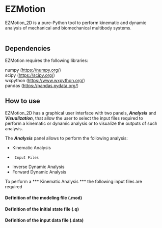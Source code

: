 # EZMotion
 
EZMotion_2D is a pure-Python tool to perform kinematic and dynamic analysis of mechanical and biomechanical multibody systems. <br>
<br>
## Dependencies

EZMotion requires the following libraries:

numpy (https://numpy.org/) <br>
scipy (https://scipy.org/) <br>
wxpython (https://www.wxpython.org/) <br>
pandas (https://pandas.pydata.org/)
<br>
## How to use

EZMotion_2D has a graphical user interface with two panels, ***Analysis*** and ***Visualization***, that allow the user to select the input files required to perform a kinematic or dynamic analysis or to visualize the outputs of such analysis. 

The ***Analysis*** panel allows to perform the following analysis: <br> 
* Kinematic Analysis  <br> 
*      Input Files
* Inverse Dynamic Analysis <br> 
* Forward Dynamic Analysis <br> 

To perform a *** Kinematic Analysis *** the following input files are required <br> 
#### Definition of the modeling file (.mod)
#### Definition of the initial state file (.q)
#### Definition of the input data file (.data)
